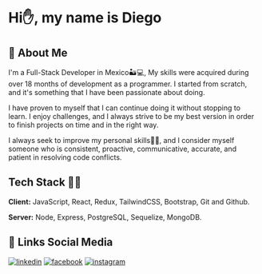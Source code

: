 # Hi✋, my name is Diego

## 🚀 About Me

I'm a Full-Stack Developer in Mexico🏜️💻,
My skills were acquired during over 18 months of development as a programmer. I started from scratch, and it's something that I have been passionate about doing. 

I have proven to myself that I can continue doing it without stopping to learn. I enjoy challenges, and I always strive to be my best version in order to finish projects on time and in the right way. 

I always seek to improve my personal skills🙋‍♂️, and I consider myself someone who is consistent, proactive, communicative, accurate, and patient in resolving code conflicts.


## Tech Stack 📗📘

**Client:** JavaScript, React, Redux, TailwindCSS, Bootstrap, Git and Github. 

**Server:** Node, Express, PostgreSQL, Sequelize, MongoDB.


## 🔗 Links Social Media

[![linkedin](https://img.shields.io/badge/linkedin-0A66C2?style=for-the-badge&logo=linkedin&logoColor=white)](https://www.linkedin.com/in/hansselperez/)
[![facebook](https://img.shields.io/badge/Facebook-000?style=for-the-badge&logo=facebook&logoColor=white)](https://www.facebook.com/diegohanssel.perez/)
[![instagram](https://img.shields.io/badge/INSTAGRAM-DD2A7B?style=for-the-badge&logo=instagram&logoColor=white)](https://www.instagram.com/diegohansselperez/)
